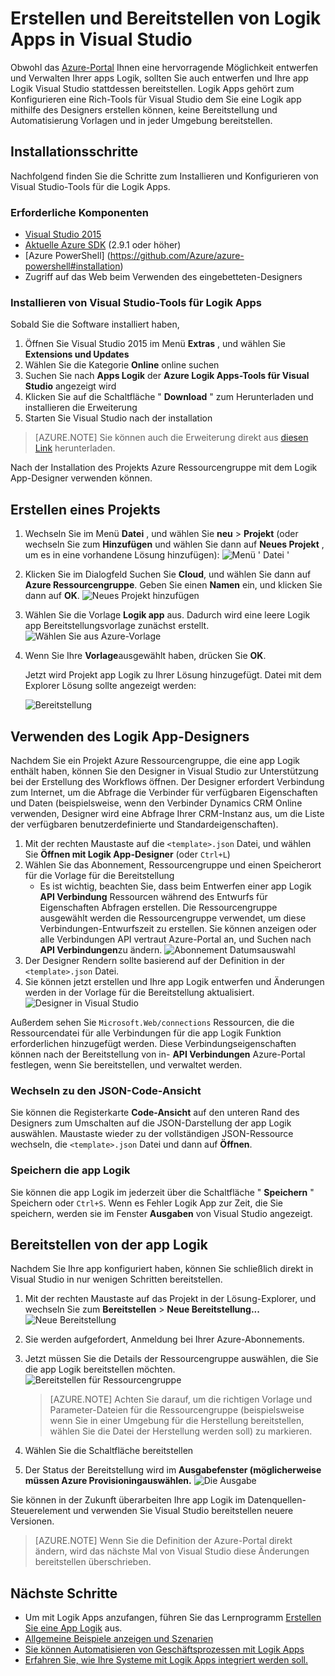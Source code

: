 <properties 
    pageTitle="Erstellen von Logik Apps in Visual Studio | Microsoft Azure" 
    description="Erstellen eines Projekts in Visual Studio erstellen und Bereitstellen Ihrer app Logik." 
    authors="jeffhollan" 
    manager="erikre" 
    editor="" 
    services="logic-apps" 
    documentationCenter=""/>

<tags
    ms.service="logic-apps"
    ms.workload="integration"
    ms.tgt_pltfrm="na"
    ms.devlang="na"
    ms.topic="article"
    ms.date="10/18/2016"
    ms.author="jehollan"/> 
    
# <a name="build-and-deploy-logic-apps-in-visual-studio"></a>Erstellen und Bereitstellen von Logik Apps in Visual Studio

Obwohl das [Azure-Portal](https://portal.azure.com/) Ihnen eine hervorragende Möglichkeit entwerfen und Verwalten Ihrer apps Logik, sollten Sie auch entwerfen und Ihre app Logik Visual Studio stattdessen bereitstellen.  Logik Apps gehört zum Konfigurieren eine Rich-Tools für Visual Studio dem Sie eine Logik app mithilfe des Designers erstellen können, keine Bereitstellung und Automatisierung Vorlagen und in jeder Umgebung bereitstellen.  

## <a name="installation-steps"></a>Installationsschritte

Nachfolgend finden Sie die Schritte zum Installieren und Konfigurieren von Visual Studio-Tools für die Logik Apps.

### <a name="prerequisites"></a>Erforderliche Komponenten

- [Visual Studio 2015](https://www.visualstudio.com/downloads/download-visual-studio-vs.aspx)
- [Aktuelle Azure SDK](https://azure.microsoft.com/downloads/) (2.9.1 oder höher)
- [Azure PowerShell] (https://github.com/Azure/azure-powershell#installation)
- Zugriff auf das Web beim Verwenden des eingebetteten-Designers

### <a name="install-visual-studio-tools-for-logic-apps"></a>Installieren von Visual Studio-Tools für Logik Apps

Sobald Sie die Software installiert haben, 

1. Öffnen Sie Visual Studio 2015 im Menü **Extras** , und wählen Sie **Extensions und Updates**
1. Wählen Sie die Kategorie **Online** online suchen
1. Suchen Sie nach **Apps Logik** der **Azure Logik Apps-Tools für Visual Studio** angezeigt wird
1. Klicken Sie auf die Schaltfläche " **Download** " zum Herunterladen und installieren die Erweiterung
1. Starten Sie Visual Studio nach der installation

> [AZURE.NOTE] Sie können auch die Erweiterung direkt aus [diesen Link](https://visualstudiogallery.msdn.microsoft.com/e25ad307-46cf-412e-8ba5-5b555d53d2d9) herunterladen.

Nach der Installation des Projekts Azure Ressourcengruppe mit dem Logik App-Designer verwenden können.

## <a name="create-a-project"></a>Erstellen eines Projekts

1. Wechseln Sie im Menü **Datei** , und wählen Sie **neu** >  **Projekt** (oder wechseln Sie zum **Hinzufügen** und wählen Sie dann auf **Neues Projekt** , um es in eine vorhandene Lösung hinzufügen):  ![Menü ' Datei '](./media/app-service-logic-deploy-from-vs/filemenu.png)

1. Klicken Sie im Dialogfeld Suchen Sie **Cloud**, und wählen Sie dann auf **Azure Ressourcengruppe**. Geben Sie einen **Namen** ein, und klicken Sie dann auf **OK**.
    ![Neues Projekt hinzufügen](./media/app-service-logic-deploy-from-vs/addnewproject.png)

1. Wählen Sie die Vorlage **Logik app** aus. Dadurch wird eine leere Logik app Bereitstellungsvorlage zunächst erstellt.
    ![Wählen Sie aus Azure-Vorlage](./media/app-service-logic-deploy-from-vs/selectazuretemplate.png)

1. Wenn Sie Ihre **Vorlage**ausgewählt haben, drücken Sie **OK**.

    Jetzt wird Projekt app Logik zu Ihrer Lösung hinzugefügt. Datei mit dem Explorer Lösung sollte angezeigt werden:  

    ![Bereitstellung](./media/app-service-logic-deploy-from-vs/deployment.png)

## <a name="using-the-logic-app-designer"></a>Verwenden des Logik App-Designers

Nachdem Sie ein Projekt Azure Ressourcengruppe, die eine app Logik enthält haben, können Sie den Designer in Visual Studio zur Unterstützung bei der Erstellung des Workflows öffnen.  Der Designer erfordert Verbindung zum Internet, um die Abfrage die Verbinder für verfügbaren Eigenschaften und Daten (beispielsweise, wenn den Verbinder Dynamics CRM Online verwenden, Designer wird eine Abfrage Ihrer CRM-Instanz aus, um die Liste der verfügbaren benutzerdefinierte und Standardeigenschaften).

1. Mit der rechten Maustaste auf die `<template>.json` Datei, und wählen Sie **Öffnen mit Logik App-Designer** (oder `Ctrl+L`)
1. Wählen Sie das Abonnement, Ressourcengruppe und einen Speicherort für die Vorlage für die Bereitstellung
    - Es ist wichtig, beachten Sie, dass beim Entwerfen einer app Logik **API Verbindung** Ressourcen während des Entwurfs für Eigenschaften Abfragen erstellen.  Die Ressourcengruppe ausgewählt werden die Ressourcengruppe verwendet, um diese Verbindungen-Entwurfszeit zu erstellen.  Sie können anzeigen oder alle Verbindungen API vertraut Azure-Portal an, und Suchen nach **API Verbindungen**zu ändern.
    ![Abonnement Datumsauswahl](./media/app-service-logic-deploy-from-vs/designer_picker.png)
1. Der Designer Rendern sollte basierend auf der Definition in der `<template>.json` Datei.
1. Sie können jetzt erstellen und Ihre app Logik entwerfen und Änderungen werden in der Vorlage für die Bereitstellung aktualisiert.
    ![Designer in Visual Studio](./media/app-service-logic-deploy-from-vs/designer_in_vs.png)

Außerdem sehen Sie `Microsoft.Web/connections` Ressourcen, die die Ressourcendatei für alle Verbindungen für die app Logik Funktion erforderlichen hinzugefügt werden.  Diese Verbindungseigenschaften können nach der Bereitstellung von in- **API Verbindungen** Azure-Portal festlegen, wenn Sie bereitstellen, und verwaltet werden.

### <a name="switching-to-the-json-code-view"></a>Wechseln zu den JSON-Code-Ansicht

Sie können die Registerkarte **Code-Ansicht** auf den unteren Rand des Designers zum Umschalten auf die JSON-Darstellung der app Logik auswählen.  Maustaste wieder zu der vollständigen JSON-Ressource wechseln, die `<template>.json` Datei und dann auf **Öffnen**.

### <a name="saving-the-logic-app"></a>Speichern die app Logik

Sie können die app Logik im jederzeit über die Schaltfläche " **Speichern** " Speichern oder `Ctrl+S`.  Wenn es Fehler Logik App zur Zeit, die Sie speichern, werden sie im Fenster **Ausgaben** von Visual Studio angezeigt.

## <a name="deploying-your-logic-app"></a>Bereitstellen von der app Logik

Nachdem Sie Ihre app konfiguriert haben, können Sie schließlich direkt in Visual Studio in nur wenigen Schritten bereitstellen. 

1. Mit der rechten Maustaste auf das Projekt in der Lösung-Explorer, und wechseln Sie zum **Bereitstellen** > **Neue Bereitstellung...** 
     ![Neue Bereitstellung](./media/app-service-logic-deploy-from-vs/newdeployment.png)

2. Sie werden aufgefordert, Anmeldung bei Ihrer Azure-Abonnements. 

3. Jetzt müssen Sie die Details der Ressourcengruppe auswählen, die Sie die app Logik bereitstellen möchten. 
    ![Bereitstellen für Ressourcengruppe](./media/app-service-logic-deploy-from-vs/deploytoresourcegroup.png)

     > [AZURE.NOTE]    Achten Sie darauf, um die richtigen Vorlage und Parameter-Dateien für die Ressourcengruppe (beispielsweise wenn Sie in einer Umgebung für die Herstellung bereitstellen, wählen Sie die Datei der Herstellung werden soll) zu markieren. 
4. Wählen Sie die Schaltfläche bereitstellen
 
    
6. Der Status der Bereitstellung wird im **Ausgabefenster (möglicherweise müssen **Azure Provisioning**auswählen.** 
    ![Die Ausgabe](./media/app-service-logic-deploy-from-vs/output.png)

Sie können in der Zukunft überarbeiten Ihre app Logik im Datenquellen-Steuerelement und verwenden Sie Visual Studio bereitstellen neuere Versionen. 

> [AZURE.NOTE] Wenn Sie die Definition der Azure-Portal direkt ändern, wird das nächste Mal von Visual Studio diese Änderungen bereitstellen überschrieben.

## <a name="next-steps"></a>Nächste Schritte

- Um mit Logik Apps anzufangen, führen Sie das Lernprogramm [Erstellen Sie eine App Logik](app-service-logic-create-a-logic-app.md) aus.  
- [Allgemeine Beispiele anzeigen und Szenarien](app-service-logic-examples-and-scenarios.md)
- [Sie können Automatisieren von Geschäftsprozessen mit Logik Apps](http://channel9.msdn.com/Events/Build/2016/T694) 
- [Erfahren Sie, wie Ihre Systeme mit Logik Apps integriert werden soll.](http://channel9.msdn.com/Events/Build/2016/P462)